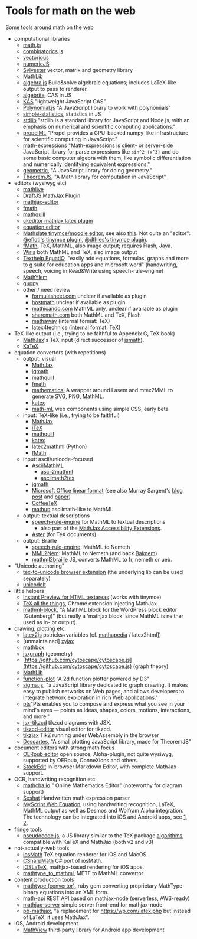 # Tools for math on the web

Some tools around math on the web

* computational libraries
  * [math.js](http://mathjs.org/)
  * [combinatorics.js](https://github.com/devanp92/combinatorics.js)
  * [vectorious](https://github.com/mateogianolio/vectorious)
  * [numericJS](http://www.numericjs.com/)
  * [Sylvester](https://github.com/jcoglan/sylvester) vector, matrix and geometry library 
  * [MathLib](https://github.com/alawatthe/MathLib)
  * [algebra.js](https://github.com/nicolewhite/algebra.js) Build&solve algebraic equations; includes LaTeX-like output to pass to renderer.
  * [algebrite](https://github.com/davidedc/Algebrite), CAS in JS
  * [KAS](https://github.com/Khan/KAS) "lightweight JavaScript CAS"
   * [Polynomial.js](https://github.com/infusion/Polynomial.js) "A JavaScript library to work with polynomials"
  * [simple-statistics](https://github.com/simple-statistics/simple-statistics), statistics in JS
  * [stdlib](https://github.com/stdlib-js/stdlib) "stdlib is a standard library for JavaScript and Node.js, with an emphasis on numerical and scientific computing applications." 
  * [propelML](http://propelml.org/) "Propel provides a GPU-backed numpy-like infrastructure for scientific computing in JavaScript."
  * [math-expressions](https://github.com/kisonecat/math-expressions) "Math-expressions is client- or server-side JavaScript library for parse expressions like `sin^2 (x^3)` and do some basic computer algebra with them, like symbolic differentiation and numerically identifying equivalent expressions."
  * [geometric](https://github.com/HarryStevens/geometric), "A JavaScript library for doing geometry." 
  * [TheoremJS](https://github.com/arguiot/TheoremJS), "A Math library for computation in JavaScript"
* editors (wysiwyg etc)
  * [mathlive](https://mathlive.io) 
  * [DraftJS MathJax Plugin](https://github.com/efloti/draft-js-mathjax-plugin)
  * [mathjax-editor](https://github.com/ianlucas/mathjax-editor)
  * [fmath](http://www.fmath.info/)
  * [mathquill](https://github.com/mathquill/mathquill)
  * [ckeditor mathjax latex plugin](http://ckeditor.com/addon/mathjax)
  * [equation editor](https://github.com/camdenre/equation-editor)
  * [Mathslate tinymce/moodle editor](https://github.com/dthies/moodle-editor_tinymce-mathslate), see also [this](https://moodle.org/mod/forum/discuss.php?d=255377). Not quite an "editor": [@efloti's tinymce plugin](https://github.com/efloti/plugin-mathjax-pour-tinymce), [@dthies's tinymce plugin](https://github.com/dthies/tinymce4-mathslate).
  * [fMath](http://fmath.info/), TeX, MathML, also image output; requires Flash, Java.
  * [Wiris](http://www.wiris.net/) both MathML and TeX, also image output
  * [Texthelp EquatIO](https://www.texthelp.com/en-us/products/equatio/), "easily add equations, formulas, graphs and more to g suite for education apps and microsoft word" (handwriting, speech, voicing in Read&Write using speech-rule-engine)
  * [MathYlem](https://ylemkimon.github.io/mathylem/) 
  * [guppy](https://github.com/daniel3735928559/guppy)
  * other / need review
     * [formulasheet.com](http://formulasheet.com) unclear if available as plugin
     * [hostmath](http://hostmath.com) unclear if available as plugin
     * [mathicando.com](http://www.mathicando.com/) MathML only, unclear if available as plugin
     * [sharemath.com](http://sharemath.com) both MathML and TeX, Flash
     * [mathaway](https://mathway.com/) (internal format: TeX)
     * [latex4technics](http://www.latex4technics.com/)  (internal format: TeX) 
* TeX-like output (i.e., trying to be faithful to Appendix G, TeX book)
   * [MathJax](https://github.com/mathjax/mathjax)'s TeX input (direct successor of [jsmath](http://www.math.union.edu/~dpvc/jsMath/)).
   * [KaTeX](https://github.com/Khan/KaTeX/)
* equation convertors (with repetitions)
  * output: visual
    * [MathJax](https://github.com/mathjax/mathjax)
    * [jqmath](http://mathscribe.com/author/jqmath.html) 
    * [mathquill](https://github.com/mathquill/mathquill)
    * [fmath](http://www.fmath.info/)
    * [mathematical](https://github.com/gjtorikian/mathematical) A wrapper around Lasem and mtex2MML to generate SVG, PNG, MathML. 
    * [katex](https://github.com/Khan/KaTeX)
    * [math-ml](https://github.com/pshihn/math-ml), web components using simple CSS, early beta
  * input: TeX-like (i.e., trying to be faithful)
    * [MathJax](https://github.com/mathjax/mathjax)
    * [iTeX](https://golem.ph.utexas.edu/~distler/blog/itex2MMLcommands.html)
    * [mathquill](https://github.com/mathquill/mathquill)
    * [katex](https://github.com/Khan/KaTeX)
    * [latex2mathml](https://pypi.python.org/pypi/latex2mathml/1.0.10) (Python)
    * [fMath](http://fmath.info/)
  * input: ascii/unicode-focused
    * [AsciiMathML](https://github.com/asciimath/asciimathml/)
      * [ascii2mathml](https://github.com/runarberg/ascii2mathml) 
      * [asciimath2tex](https://github.com/christianp/asciimath2tex)
    * [jqmath](http://mathscribe.com/author/jqmath.html)
    * [Microsoft Office linear format](https://support.office.com/en-us/article/Linear-format-equations-and-Math-AutoCorrect-in-Word-2E00618D-B1FD-49D8-8CB4-8D17F25754F8) (see also Murray Sargent's [blog post](http://blogs.msdn.com/b/murrays/archive/2006/09/13/752206.aspx) and [paper](http://www.unicode.org/notes/tn28/UTN28-PlainTextMath-v2.pdf))
    * [CoffeeTeX](https://github.com/kasperpeulen/CoffeeTeX)
    * [mathup](https://github.com/runarberg/mathup) asciimath-like to MathML
  * output: textual descriptions
    * [speech-rule-engine](https://github.com/zorkow/speech-rule-engine/) for MathML to textual descriptions 
      * also part of the [MathJax Accessibility Extensions](https://docs.mathjax.org/en/latest/options/extensions/a11y-extensions.html#a11y-extensions).
     * [Aster](https://github.com/tvraman/aster-math) (for TeX documents)
  * output: Braille
    * [speech-rule-engine](https://github.com/zorkow/speech-rule-engine/): MathML to Nemeth 
    * [MML2Nem](https://github.com/SusanJ/MML2Nem):  MathML to Nemeth (and back [Baknem](https://github.com/SusanJ/Baknem))
    * [mathml2braille](https://github.com/civodulab/mathml2braille) JS, converts MathML to fr, nemeth or ueb.
* "Unicode authoring"
  * [tex-to-unicode browser extension](https://github.com/golopot/tex-to-unicode) (the underlying lib can be used separately)
  * [unicodeIt](https://github.com/svenkreiss/unicodeit)
* little helpers
  * [Instant Preview for HTML textareas](http://checkmyworking.com/2012/06/instant-mathjax-preview-of-latex-typed-into-html-textareas/) (works with tinymce)
  * [TeX all the things](https://github.com/emichael/texthings), Chrome extension injecting MathJax
  * [mathml-block](https://github.com/adamsilverstein/mathml-block), "A MathML block for the WordPress block editor (Gutenberg)" (but really a 'mathjax block' since MathML is neither used as in- or output).
* drawing, plotting etc. 
  * [latex2js](https://github.com/pyramation/LaTeX2JS) pstricks+variables (cf. [mathapedia](http://www.mathapedia.com/) / latex2html])
  * [unmaintained] [xyjax](https://sonoisa.github.io/xyjax/xyjax.html)
  * [mathbox](https://gitgud.io/unconed/mathbox)
  * [jsxgraph](https://github.com/jsxgraph/jsxgraph) (geometry)
  * [https://github.com/cytoscape/cytoscape.js](https://github.com/cytoscape/cytoscape.js) (graph theory)
  * [MathLib](https://github.com/alawatthe/MathLib)
  * [function-plot](https://github.com/maurizzzio/function-plot) "A 2d function plotter powered by D3"
  * [sigma.js](http://sigmajs.org/), "a JavaScript library dedicated to graph drawing. It makes easy to publish networks on Web pages, and allows developers to integrate network exploration in rich Web applications."
  * [pts](https://ptsjs.org/)"Pts enables you to compose and express what you see in your mind's eyes — points as ideas, shapes, colors, motions, interactions, and more."
  * [jsx-tikzcd](https://github.com/yishn/jsx-tikzcd) tikzcd diagrams with JSX.
  * [tikzcd-editor](https://github.com/yishn/tikzcd-editor) visual editor for tikzcd.
  * [tikzjax](https://github.com/kisonecat/tikzjax) TikZ running under WebAssembly in the browser
  * [Descartes](https://github.com/arguiot/Descartes), "A small plotting JavaScript library, made for TheoremJS"
* document editors with strong math focus
  * [OERpub editor](http://oerpub.github.io/Aloha-Editor/) open source, Aloha-plugin, not quite wysiwyg, supported by OERpub, ConneXions and others.
  * [StackEdit](https://stackedit.io) In-browser Markdown Editor, with complete MathJax support.
* OCR, handwriting recognition etc
  * [mathcha.io](https://www.mathcha.io/) " Online Mathematics Editor" (noteworthy for diagram support)
  * [Seshat](https://github.com/falvaro/seshat) Handwritten math expression parser
  * [MyScript Web Equation](http://webdemo.myscript.com/#/demo/equation), using handwriting recognition, LaTeX, MathML output as well as Desmos and Wolfram Alpha integration. The technology can be integrated into iOS and Android apps, see [1](https://itunes.apple.com/app/myscript-mathpad/id674996719), [2](https://itunes.apple.com/us/app/math-ink/id596393352). 
* fringe tools 
  * [pseudocode.js](https://github.com/tatetian/pseudocode.js), a JS library similar to the TeX package [algorithms](https://ctan.org/pkg/algorithms), compatible with KaTeX and MathJax (both v2 and v3)
* not-actually-web tools
  * [iosMath](https://github.com/kostub/iosMath) TeX equation renderer for iOS and MacOS.
  * [CSharpMath](https://github.com/verybadcat/CSharpMath) C# port of iosMath.
  * [iOSLaTeX](https://github.com/TeamSlader/iOSLaTeX), mathjax-based rendering for iOS apps.
  * [mathtype_to_mathml](https://github.com/jure/mathtype_to_mathml), METF to MathML convertor
* content production tools
  * [mathtype (convertor)](https://github.com/jure/mathtype), ruby gem converting proprietary MathType binary equations into an XML form.
  * [math-api](https://github.com/chialab/math-api) REST API based on mathjax-node (serverless, AWS-ready)
  * [mathjax-server](https://github.com/tiarno/mathjax-server) simple server front-end for mathjax-node
  * [pb-mathjax](https://github.com/pressbooks/pb-mathjax), <q>a replacement for https://wp.com/latex.php but instead of LaTeX, it uses MathJax</q>.
* iOS, Android development
  * [MathView](https://github.com/jianzhongli/MathView) third-party library for Android app development
